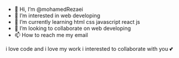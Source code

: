 - 👋 Hi, I’m @mohamedRezaei
- 👀 I’m interested in web developing 
- 🌱 I’m currently learning html css javascript react js
- 💞️ I’m looking to collaborate on web developing
- 📫 How to reach me my email

<!---
mohamedRezaei/mohamedRezaei is a ✨ special ✨ repository because its `README.md` (this file) appears on your GitHub profile.
You can click the Preview link to take a look at your changes.
--->

i love code and i love my work i interested to collaborate with you 💕
